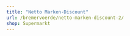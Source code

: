```yaml
---
title: "Netto Marken-Discount"
url: /bremervoerde/netto-marken-discount-2/
shop: Supermarkt
---
```

